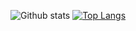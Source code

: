 
![Github stats](https://github-readme-stats.vercel.app/api?username=M4ster3001)
[![Top Langs](https://github-readme-stats.vercel.app/api/top-langs/?username=M4ster3001&layout=compact)](https://github.com/M4ster3001/github-readme-stats)
